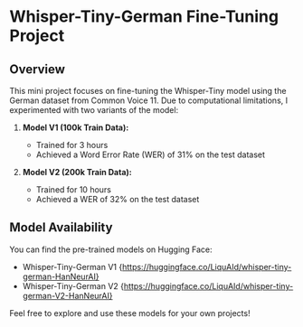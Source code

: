 # Whisper-Tiny-German Fine-Tuning Project

## Overview
This mini project focuses on fine-tuning the Whisper-Tiny model using the German dataset from Common Voice 11. Due to computational limitations, I experimented with two variants of the model:

1. **Model V1 (100k Train Data):**
   - Trained for 3 hours
   - Achieved a Word Error Rate (WER) of 31% on the test dataset

2. **Model V2 (200k Train Data):**
   - Trained for 10 hours
   - Achieved a WER of 32% on the test dataset

## Model Availability
You can find the pre-trained models on Hugging Face:

- Whisper-Tiny-German V1 {https://huggingface.co/LiquAId/whisper-tiny-german-HanNeurAI}
- Whisper-Tiny-German V2 {https://huggingface.co/LiquAId/whisper-tiny-german-V2-HanNeurAI}

Feel free to explore and use these models for your own projects!



